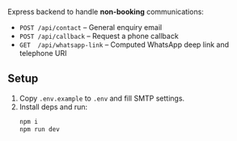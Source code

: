 Express backend to handle **non-booking** communications:
- `POST /api/contact` – General enquiry email
- `POST /api/callback` – Request a phone callback
- `GET  /api/whatsapp-link` – Computed WhatsApp deep link and telephone URI

## Setup
1. Copy `.env.example` to `.env` and fill SMTP settings.
2. Install deps and run:
   ```bash
   npm i
   npm run dev